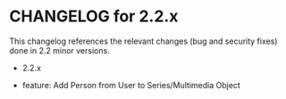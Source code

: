 CHANGELOG for 2.2.x
===================

This changelog references the relevant changes (bug and security fixes) done
in 2.2 minor versions.



* 2.2.x

 * feature: Add Person from User to Series/Multimedia Object